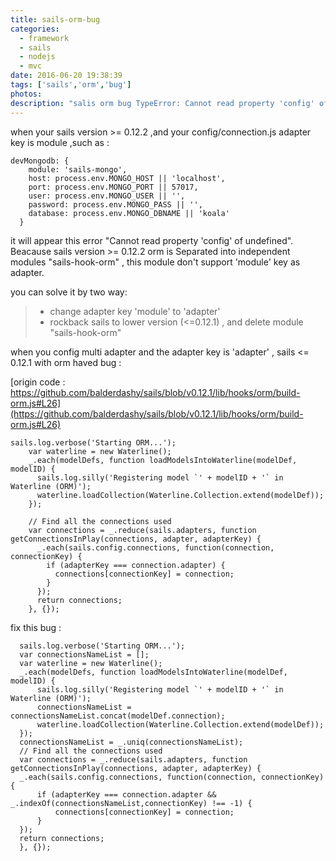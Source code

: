 ```yaml
---
title: sails-orm-bug
categories:
  - framework
  - sails
  - nodejs
  - mvc
date: 2016-06-20 19:38:39
tags: ['sails','orm','bug']
photos:
description: "salis orm bug TypeError: Cannot read property 'config' of undefined"
---
```


when your sails version >=  0.12.2 ,and your config/connection.js  adapter key is module ,such as : 

```
devMongodb: {
    module: 'sails-mongo',
    host: process.env.MONGO_HOST || 'localhost',
    port: process.env.MONGO_PORT || 57017,
    user: process.env.MONGO_USER || '',
    password: process.env.MONGO_PASS || '',
    database: process.env.MONGO_DBNAME || 'koala'
  }
```

it will appear this error "Cannot read property 'config' of undefined". Beacause sails version >= 0.12.2 orm is Separated into independent modules "sails-hook-orm" , this module don't support 'module' key as adapter.

you can solve it by two way:

> - change adapter  key 'module' to 'adapter'
> - rockback sails to lower version (<=0.12.1) , and delete module "sails-hook-orm"

<!--more-->

when you config multi adapter and the adapter key is 'adapter' , sails <= 0.12.1 with orm haved bug : 

[origin code : https://github.com/balderdashy/sails/blob/v0.12.1/lib/hooks/orm/build-orm.js#L26](https://github.com/balderdashy/sails/blob/v0.12.1/lib/hooks/orm/build-orm.js#L26) 

```
sails.log.verbose('Starting ORM...');
    var waterline = new Waterline();
    _.each(modelDefs, function loadModelsIntoWaterline(modelDef, modelID) {
      sails.log.silly('Registering model `' + modelID + '` in Waterline (ORM)');
      waterline.loadCollection(Waterline.Collection.extend(modelDef));
    });

    // Find all the connections used
    var connections = _.reduce(sails.adapters, function getConnectionsInPlay(connections, adapter, adapterKey) {
      _.each(sails.config.connections, function(connection, connectionKey) {
        if (adapterKey === connection.adapter) {
          connections[connectionKey] = connection;
        }
      });
      return connections;
    }, {});
```

fix this bug : 

```
  sails.log.verbose('Starting ORM...');
  var connectionsNameList = [];
  var waterline = new Waterline();
  _.each(modelDefs, function loadModelsIntoWaterline(modelDef, modelID) {
      sails.log.silly('Registering model `' + modelID + '` in Waterline (ORM)');
      connectionsNameList = connectionsNameList.concat(modelDef.connection);
      waterline.loadCollection(Waterline.Collection.extend(modelDef));
  });
  connectionsNameList = _.uniq(connectionsNameList);
  // Find all the connections used
  var connections = _.reduce(sails.adapters, function getConnectionsInPlay(connections, adapter, adapterKey) {
  _.each(sails.config.connections, function(connection, connectionKey) {
      if (adapterKey === connection.adapter && _.indexOf(connectionsNameList,connectionKey) !== -1) {
          connections[connectionKey] = connection;
      }
  });
  return connections;
  }, {});
```